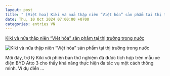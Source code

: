 ```yaml
---
layout: post
title: " [Việt hoa] Kiki và nửa thập niên “Việt hóa” sản phẩm tại thị trường trong nước"
date: Thu, 10 Oct 2024 07:00:00 +0700
categories: entries VN
---
```

[Kiki và nửa thập niên “Việt hóa” sản phẩm tại thị trường trong nước](https://nguoidothi.net.vn/kiki-va-nua-thap-nien-viet-hoa-san-pham-tai-thi-truong-trong-nuoc-45649.html)

![Kiki và nửa thập niên “Việt hóa” sản phẩm tại thị trường trong nước](https://uploads.nguoidothi.net.vn/Avatar/l_62b90f75-7a10-47d3-a4b4-5a6bfb424c1a.jpg)

Mới đây, trợ lý Kiki với phiên bản thử nghiệm đã được tích hợp trên mẫu xe điện BYD Atto 3 cho thấy khả năng thực hiện đa tác vụ một cách thông minh. Ví dụ điển ...

